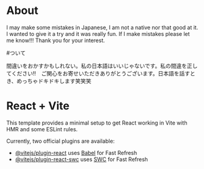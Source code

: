 # About
I may make some mistakes in Japanese, I am not a native nor that good at it. I wanted to give it a try and it was really fun. If I make mistakes please let me know!!! Thank you for your interest. 

#ついて

間違いをおかすかもしれない。私の日本語はいいじゃないです。私の間違を正してください‼　ご関心をお寄せいただきありがとうございます。日本語を話すとき、めっちゃドキドキします笑笑笑



# React + Vite

This template provides a minimal setup to get React working in Vite with HMR and some ESLint rules.

Currently, two official plugins are available:

- [@vitejs/plugin-react](https://github.com/vitejs/vite-plugin-react/blob/main/packages/plugin-react/README.md) uses [Babel](https://babeljs.io/) for Fast Refresh
- [@vitejs/plugin-react-swc](https://github.com/vitejs/vite-plugin-react-swc) uses [SWC](https://swc.rs/) for Fast Refresh
